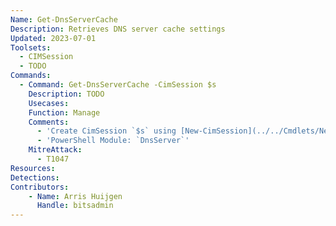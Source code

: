 ```yaml
---
Name: Get-DnsServerCache
Description: Retrieves DNS server cache settings
Updated: 2023-07-01
Toolsets:
  - CIMSession
  - TODO
Commands:
  - Command: Get-DnsServerCache -CimSession $s
    Description: TODO
    Usecases:
    Function: Manage
    Comments:
      - 'Create CimSession `$s` using [New-CimSession](../../Cmdlets/New-CimSession/)'
      - 'PowerShell Module: `DnsServer`'
    MitreAttack:
      - T1047
Resources:
Detections:
Contributors:
    - Name: Arris Huijgen
      Handle: bitsadmin
---
```

